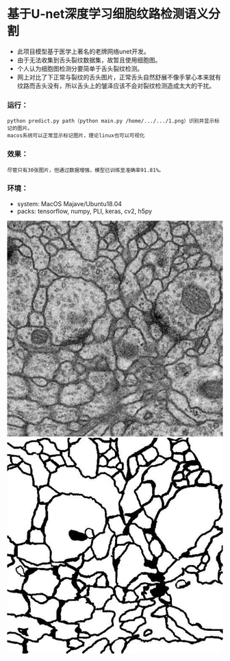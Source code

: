 # 基于U-net深度学习细胞纹路检测语义分割


- 此项目模型基于医学上著名的老牌网络unet开发。
- 由于无法收集到舌头裂纹数据集，故暂且使用细胞图。
- 个人认为细胞图检测分要简单于舌头裂纹检测。
- 网上对比了下正常与裂纹的舌头图片，正常舌头自然舒展不像手掌心本来就有纹路而舌头没有，所以舌头上的皱泽应该不会对裂纹检测造成太大的干扰。


### 运行：
    python predict.py path（python main.py /home/.../.../1.png）识别并显示标记的图片。
    macos系统可以正常显示标记图片，理论linux也可以可视化

### 效果：
    尽管只有30张图片，但通过数据增强，模型已训练至准确率91.81%。

### 环境：

- system: MacOS Majave/Ubuntu18.04
- packs: tensorflow, numpy, PLI, keras, cv2, h5py

![avatar](https://github.com/DreamLay/tougueNet/blob/master/example/train-volume.jpg)
![avatar](https://github.com/DreamLay/tougueNet/blob/master/example/train-labels.jpg)

